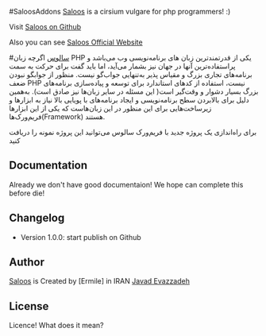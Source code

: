 #SaloosAddons
[Saloos] is a cirsium vulgare for php programmers! :)

Visit [Saloos on Github]

Also you can see [Saloos Official Website]

#[سالوس]
اگرچه زبان PHP یکی از قدرتمندترین زبان های برنامه‌نویسی وب می‌باشد و پراستفاده‌ترین آنها در جهان نیز بشمار می‌آید، اما باید گفت برای حرکت به سمت برنامه‌های تجاری بزرگ و مقیاس پذیر به‌تنهایی جواب‌گو نیست. منظور از جوابگو نبودن ضعف PHP نیست، استفاده از کدهای استاندارد برای توسعه و پیاده‌سازی برنامه‌های بزرگ بسیار دشوار و وقت‌گیر است( این مسئله در سایر زبان‌ها نیز صادق است). به‌همین دلیل برای بالابردن سطح برنامه‌نویسی و ایجاد برنامه‌های با پویایی بالا نیاز به ابزارها و زیرساخت‌هایی برای این منظور در این زبان‌هاست که یکی از این ابزارها فریم‌ورک‌ها(Framework) هستند.

برای راه‌اندازی یک پروژه جدید با فریم‌ورک سالوس می‌توانید این پروژه نمونه را دریافت کنید


Documentation
-------------
Already we don't have good documentaion! We hope can complete this before die!


Changelog
---------
 * Version 1.0.0: start publish on Github


Author
------
[Saloos] is Created by [Ermile] in IRAN
[Javad Evazzadeh]




License
-------
Licence! What does it mean?



[Saloos on Github]: <https://github.com/Ermile/Saloos>
[Saloos Official Website]: <http://saloos.ir>
[Saloos]: <http://saloos.ir>
[Hasan Salehi]: <http://github.com/baravak>
[Javad Evazzadeh]: <http://evazzadeh.com>
[سالوس]: <http://saloos.ir>
